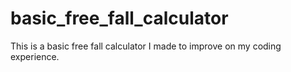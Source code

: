 # basic_free_fall_calculator
This is a basic free fall calculator I made to improve on my coding experience.
